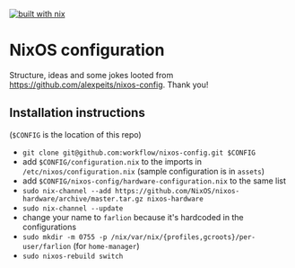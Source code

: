 [![built with nix](https://builtwithnix.org/badge.svg)](https://builtwithnix.org)

# NixOS configuration

Structure, ideas and some jokes looted from https://github.com/alexpeits/nixos-config. Thank you! 

## Installation instructions

(`$CONFIG` is the location of this repo)

- `git clone git@github.com:workflow/nixos-config.git $CONFIG`
- add `$CONFIG/configuration.nix` to the imports in `/etc/nixos/configuration.nix` (sample configuration is in `assets`)
- add `$CONFIG/nixos-config/hardware-configuration.nix` to the same list
- `sudo nix-channel --add https://github.com/NixOS/nixos-hardware/archive/master.tar.gz nixos-hardware`
- `sudo nix-channel --update`
- change your name to `farlion` because it's hardcoded in the configurations
- `sudo mkdir -m 0755 -p /nix/var/nix/{profiles,gcroots}/per-user/farlion` (for `home-manager`)
- `sudo nixos-rebuild switch`
